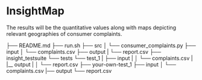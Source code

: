 # InsightMap
The results will be the quantitative values along with maps depicting relevant geographies of consumer complaints.

├── README.md
├── run.sh
├── src
│   └── consumer_complaints.py
├── input
│   └── complaints.csv
├── output
|   └── report.csv
├── insight_testsuite
    └── tests
        └── test_1
        |   ├── input
        |   │   └── complaints.csv
        |   |__ output
        |   │   └── report.csv
        ├── your-own-test_1
            ├── input
            │   └── complaints.csv
            |── output
                └── report.csv
